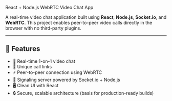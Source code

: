 React + Node.js WebRTC Video Chat App

A real-time video chat application built using **React**, **Node.js**, **Socket.io**, and **WebRTC**. This project enables peer-to-peer video calls directly in the browser with no third-party plugins.

---

## 🚀 Features

- 🎥 Real-time 1-on-1 video chat
- 🔗 Unique call links
- ⚡ Peer-to-peer connection using WebRTC
- 📡 Signaling server powered by Socket.io + Node.js
- 🖥️ Clean UI with React
- 🔒 Secure, scalable architecture (basis for production-ready builds)
